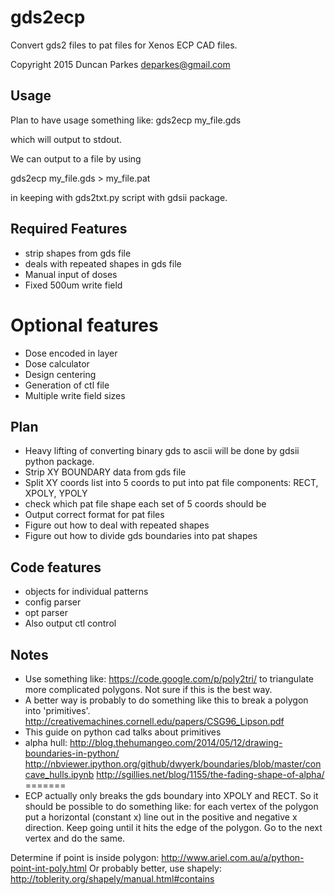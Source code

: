# gds2ecp
Convert gds2 files to pat files for Xenos ECP CAD files.

Copyright 2015 
Duncan Parkes 
deparkes@gmail.com 


## Usage
Plan to have usage something like:
gds2ecp my_file.gds

which will output to stdout.

We can output to a file by using

gds2ecp my_file.gds > my_file.pat

in keeping with gds2txt.py script with gdsii package.

## Required Features
- strip shapes from gds file
- deals with repeated shapes in gds file
- Manual input of doses
- Fixed 500um write field

# Optional features
- Dose encoded in layer
- Dose calculator
- Design centering
- Generation of ctl file
- Multiple write field sizes

## Plan
- Heavy lifting of converting binary gds to ascii will be done by gdsii python package.
- Strip XY BOUNDARY data from gds file
- Split XY coords list into 5 coords to put into pat file components: RECT, XPOLY, YPOLY
- check which pat file shape each set of 5 coords should be
- Output correct format for pat files
- Figure out how to deal with repeated shapes
- Figure out how to divide gds boundaries into pat shapes

## Code features
- objects for individual patterns
- config parser
- opt parser 
- Also output ctl control 

## Notes
- Use something like: https://code.google.com/p/poly2tri/ to triangulate more complicated polygons. Not sure if this is the best way.
- A better way is probably to do something like this to break a polygon into 'primitives'. http://creativemachines.cornell.edu/papers/CSG96_Lipson.pdf
- This guide on python cad talks about primitives
- alpha hull: http://blog.thehumangeo.com/2014/05/12/drawing-boundaries-in-python/
http://nbviewer.ipython.org/github/dwyerk/boundaries/blob/master/concave_hulls.ipynb
http://sgillies.net/blog/1155/the-fading-shape-of-alpha/
=======
- ECP actually only breaks the gds boundary into XPOLY and RECT. So it should be possible to do something like: for each vertex of the polygon put a horizontal (constant x) line out in the positive and negative x direction. Keep going until it hits the edge of the polygon. Go to the next vertex and do the same.	

Determine if point is inside polygon:
http://www.ariel.com.au/a/python-point-int-poly.html
Or probably better, use shapely:
http://toblerity.org/shapely/manual.html#contains


